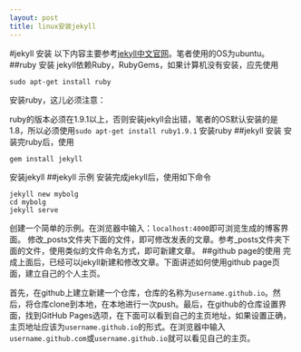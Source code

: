 ```yaml
---
layout: post
title: linux安装jekyll
---
```



#jekyll 安装
以下内容主要参考[jekyll中文官网](http://jekyllcn.com/)。笔者使用的OS为ubuntu。
##ruby 安装
jekyll依赖Ruby，RubyGems，如果计算机没有安装，应先使用

    sudo apt-get install ruby

安装ruby，这儿必须注意：

ruby的版本必须在1.9.1以上，否则安装jekyll会出错，笔者的OS默认安装的是1.8，所以必须使用`sudo apt-get install ruby1.9.1` 安装ruby
##jekyll 安装
安装完ruby后，使用

    gem install jekyll 

安装jekyll
##jekyll 示例 
安装完成jekyll后，使用如下命令

    jekyll new mybolg
    cd mybolg
    jekyll serve

创建一个简单的示例。在浏览器中输入：`localhost:4000`即可浏览生成的博客界面。
修改_posts文件夹下面的文件，即可修改发表的文章。参考_posts文件夹下面的文件，使用类似的文件命名方式，即可新建文章。
##github page的使用
完成上面后，已经可以jekyll新建和修改文章。下面讲述如何使用github page页面，建立自己的个人主页。

首先，在github上建立新建一个仓库，仓库的名称为`username.github.io`。然后，将仓库clone到本地，在本地进行一次push。最后，在github的仓库设置界面，找到GitHub Pages选项，在下面可以看到自己的主页地址，如果设置正确，主页地址应该为`username.github.io`的形式。在浏览器中输入`username.github.com`或`username.github.io`就可以看见自己的主页。

